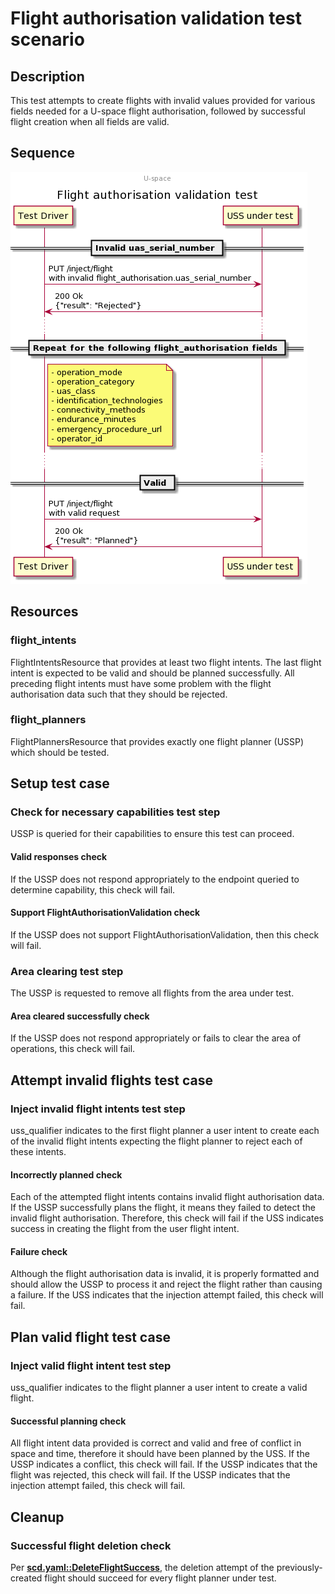 # Flight authorisation validation test scenario

## Description

This test attempts to create flights with invalid values provided for various
fields needed for a U-space flight authorisation, followed by successful flight
creation when all fields are valid.

## Sequence

![Sequence diagram](sequence.png)

## Resources

### flight_intents

FlightIntentsResource that provides at least two flight intents.  The last flight intent is expected to be valid and should be planned successfully.  All preceding flight intents must have some problem with the flight authorisation data such that they should be rejected.

### flight_planners

FlightPlannersResource that provides exactly one flight planner (USSP) which should be tested.

## Setup test case

### Check for necessary capabilities test step

USSP is queried for their capabilities to ensure this test can proceed.

#### Valid responses check

If the USSP does not respond appropriately to the endpoint queried to determine capability, this check will fail.

#### Support FlightAuthorisationValidation check

If the USSP does not support FlightAuthorisationValidation, then this check will fail.

### Area clearing test step

The USSP is requested to remove all flights from the area under test.

#### Area cleared successfully check

If the USSP does not respond appropriately or fails to clear the area of operations, this check will fail.

## Attempt invalid flights test case

### Inject invalid flight intents test step

uss_qualifier indicates to the first flight planner a user intent to create each of the invalid flight intents expecting the flight planner to reject each of these intents.

#### Incorrectly planned check

Each of the attempted flight intents contains invalid flight authorisation data.  If the USSP successfully plans the flight, it means they failed to detect the invalid flight authorisation.  Therefore, this check will fail if the USS indicates success in creating the flight from the user flight intent.

#### Failure check

Although the flight authorisation data is invalid, it is properly formatted and should allow the USSP to process it and reject the flight rather than causing a failure.  If the USS indicates that the injection attempt failed, this check will fail.

## Plan valid flight test case

### Inject valid flight intent test step

uss_qualifier indicates to the flight planner a user intent to create a valid flight.

#### Successful planning check

All flight intent data provided is correct and valid and free of conflict in space and time, therefore it should have been planned by the USS.  If the USSP indicates a conflict, this check will fail.  If the USSP indicates that the flight was rejected, this check will fail.  If the USSP indicates that the injection attempt failed, this check will fail.

## Cleanup

### Successful flight deletion check

Per **[scd.yaml::DeleteFlightSuccess](../../../../../interfaces/automated-testing/scd/scd.yaml)**, the deletion attempt of the previously-created flight should succeed for every flight planner under test.
